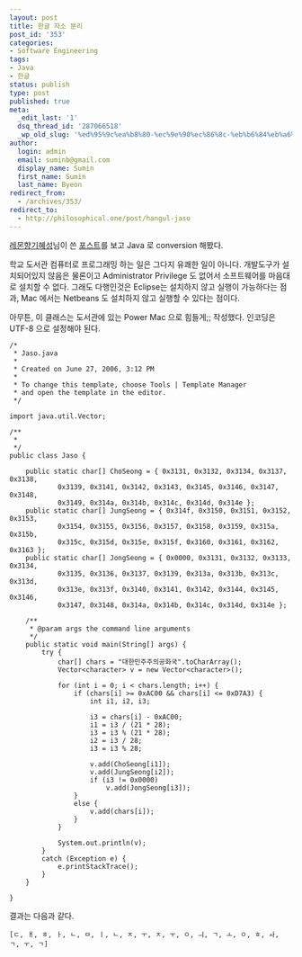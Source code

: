 ```yaml
---
layout: post
title: 한글 자소 분리
post_id: '353'
categories:
- Software Engineering
tags:
- Java
- 한글
status: publish
type: post
published: true
meta:
  _edit_last: '1'
  dsq_thread_id: '287066518'
  _wp_old_slug: '%ed%95%9c%ea%b8%80-%ec%9e%90%ec%86%8c-%eb%b6%84%eb%a6%ac-%eb%98%a0%eb%b0%a9%ea%b0%81%ed%95%98%eb%a5%bc-%e3%84%b8%e3%85%97%e3%85%81%e3%85%82%e3%85%8f%e3%85%87%e3%84%b1%e3%85%8f%e3%84%b1%e3%85%8e%e3%85'
author:
  login: admin
  email: suminb@gmail.com
  display_name: Sumin
  first_name: Sumin
  last_name: Byeon
redirect_from:
  - /archives/353/
redirect_to:
  - http://philosophical.one/post/hangul-jaso
---
```

[link1]: http://mwultong.blogspot.com/2006/03/perl.html "[Perl/펄] 한글 자소 분리: '똠방각하'를 'ㄸㅗㅁㅂㅏㅇㄱㅏㄱㅎㅏ'로 자동 변환"

[레몬향기혜성](http://mwultong.blogspot.com)님이 쓴 [포스트][link1]를 보고 Java 로 conversion 해봤다.

학교 도서관 컴퓨터로 프로그래밍 하는 일은 그다지 유쾌한 일이 아니다. 개발도구가 설치되어있지 않음은 물론이고 Administrator Privilege 도 없어서 소프트웨어를 마음대로 설치할 수 없다. 그래도 다행인것은 Eclipse는 설치하지 않고 실행이 가능하다는 점과, Mac 에서는 Netbeans 도 설치하지 않고 실행할 수 있다는 점이다.

아무튼, 이 클래스는 도서관에 있는 Power Mac 으로 힘들게;; 작성했다. 인코딩은 UTF-8 으로 설정해야 된다.

    /*
     * Jaso.java
     *
     * Created on June 27, 2006, 3:12 PM
     *
     * To change this template, choose Tools | Template Manager
     * and open the template in the editor.
     */

    import java.util.Vector;

    /**
     *
     */
    public class Jaso {

        public static char[] ChoSeong = { 0x3131, 0x3132, 0x3134, 0x3137, 0x3138,
                0x3139, 0x3141, 0x3142, 0x3143, 0x3145, 0x3146, 0x3147, 0x3148,
                0x3149, 0x314a, 0x314b, 0x314c, 0x314d, 0x314e };
        public static char[] JungSeong = { 0x314f, 0x3150, 0x3151, 0x3152, 0x3153,
                0x3154, 0x3155, 0x3156, 0x3157, 0x3158, 0x3159, 0x315a, 0x315b,
                0x315c, 0x315d, 0x315e, 0x315f, 0x3160, 0x3161, 0x3162, 0x3163 };
        public static char[] JongSeong = { 0x0000, 0x3131, 0x3132, 0x3133, 0x3134,
                0x3135, 0x3136, 0x3137, 0x3139, 0x313a, 0x313b, 0x313c, 0x313d,
                0x313e, 0x313f, 0x3140, 0x3141, 0x3142, 0x3144, 0x3145, 0x3146,
                0x3147, 0x3148, 0x314a, 0x314b, 0x314c, 0x314d, 0x314e };

        /**
         * @param args the command line arguments
         */
        public static void main(String[] args) {
            try {
                char[] chars = "대한민주주의공화국".toCharArray();
                Vector<character> v = new Vector<character>();

                for (int i = 0; i < chars.length; i++) {
                    if (chars[i] >= 0xAC00 && chars[i] <= 0xD7A3) {
                        int i1, i2, i3;

                        i3 = chars[i] - 0xAC00;
                        i1 = i3 / (21 * 28);
                        i3 = i3 % (21 * 28);
                        i2 = i3 / 28;
                        i3 = i3 % 28;

                        v.add(ChoSeong[i1]);
                        v.add(JungSeong[i2]);
                        if (i3 != 0x0000)
                            v.add(JongSeong[i3]);
                    }
                    else {
                        v.add(chars[i]);
                    }
                }

                System.out.println(v);
            }
            catch (Exception e) {
                e.printStackTrace();
            }
        }

    }

결과는 다음과 같다.

    [ㄷ, ㅐ, ㅎ, ㅏ, ㄴ, ㅁ, ㅣ, ㄴ, ㅈ, ㅜ, ㅈ, ㅜ, ㅇ, ㅢ, ㄱ, ㅗ, ㅇ, ㅎ, ㅘ, ㄱ, ㅜ, ㄱ]

